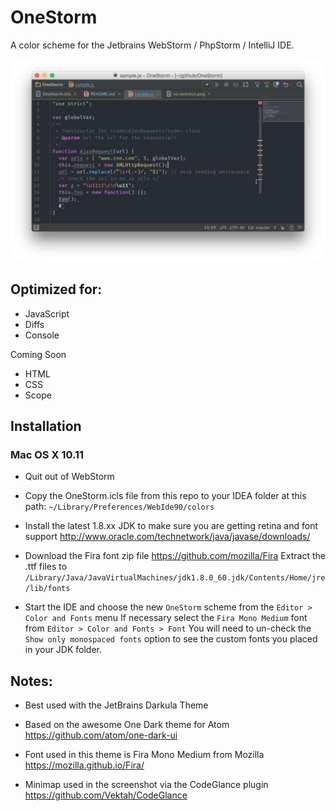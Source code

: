 # OneStorm
A color scheme for the Jetbrains WebStorm / PhpStorm / IntelliJ IDE.

![OneStorm theme](https://raw.githubusercontent.com/joeshub/OneStorm/master/screenshot.png "OneStorm color theme for WebStorm")

## Optimized for:
* JavaScript
* Diffs
* Console

Coming Soon
* HTML
* CSS
* Scope

## Installation

### Mac OS X 10.11

* Quit out of WebStorm

* Copy the OneStorm.icls file from this repo to your IDEA folder at this path:
`~/Library/Preferences/WebIde90/colors`

* Install the latest 1.8.xx JDK to make sure you are getting retina and font support
http://www.oracle.com/technetwork/java/javase/downloads/

* Download the Fira font zip file https://github.com/mozilla/Fira
Extract the .ttf files to `/Library/Java/JavaVirtualMachines/jdk1.8.0_60.jdk/Contents/Home/jre/lib/fonts`

* Start the IDE and choose the new `OneStorm` scheme from the `Editor > Color and Fonts` menu
If necessary select the `Fira Mono Medium` font from `Editor > Color and Fonts > Font`
You will need to un-check the `Show only monospaced fonts` option to see the custom fonts you placed in your JDK folder.

## Notes:
* Best used with the JetBrains Darkula Theme

* Based on the awesome One Dark theme for Atom
https://github.com/atom/one-dark-ui

* Font used in this theme is Fira Mono Medium from Mozilla
https://mozilla.github.io/Fira/

* Minimap used in the screenshot via the CodeGlance plugin
https://github.com/Vektah/CodeGlance

